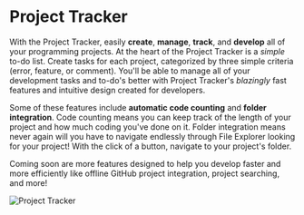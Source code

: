 # Project Tracker
With the Project Tracker, easily **create**, **manage**, **track**, and **develop** all of your
programming projects. At the heart of the Project Tracker is a *simple* to-do list.
Create tasks for each project, categorized by three simple criteria (error, feature, 
or comment). You'll be able to manage all of your development tasks and to-do's better
with Project Tracker's *blazingly* fast features and intuitive design created for developers.


Some of these features include **automatic code counting** and **folder integration**. Code counting
means you can keep track of the length of your project and how much coding you've done on it. 
Folder integration means never again will you have to navigate endlessly through File Explorer 
looking for your project! With the click of a button, navigate to your project's folder. 

Coming soon are more features designed to help you develop faster and more efficiently like
offline GitHub project integration, project searching, and more!

![Project Tracker](https://i.imgur.com/iWFPgGg.png)
